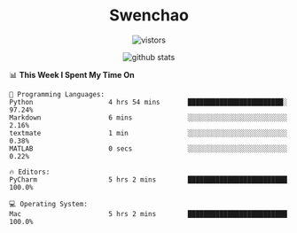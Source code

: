 <h1 align="center">Swenchao</h3>

<p align="center">
  <img src="https://visitor-badge.glitch.me/badge?page_id=Swenchao" alt="vistors" />
</p>

<p align="center">
  <img src="https://github-readme-stats.vercel.app/api?username=Swenchao&count_private=true&show_icons=true&theme=vue-dark&hide_title=true" alt="github stats" />
</p>

<!--START_SECTION:waka-->
📊 **This Week I Spent My Time On** 

```text
💬 Programming Languages: 
Python                   4 hrs 54 mins       ████████████████████████░   97.24% 
Markdown                 6 mins              ░░░░░░░░░░░░░░░░░░░░░░░░░   2.16% 
textmate                 1 min               ░░░░░░░░░░░░░░░░░░░░░░░░░   0.38% 
MATLAB                   0 secs              ░░░░░░░░░░░░░░░░░░░░░░░░░   0.22%

🔥 Editors: 
PyCharm                  5 hrs 2 mins        █████████████████████████   100.0%

💻 Operating System: 
Mac                      5 hrs 2 mins        █████████████████████████   100.0%

```


<!--END_SECTION:waka-->
